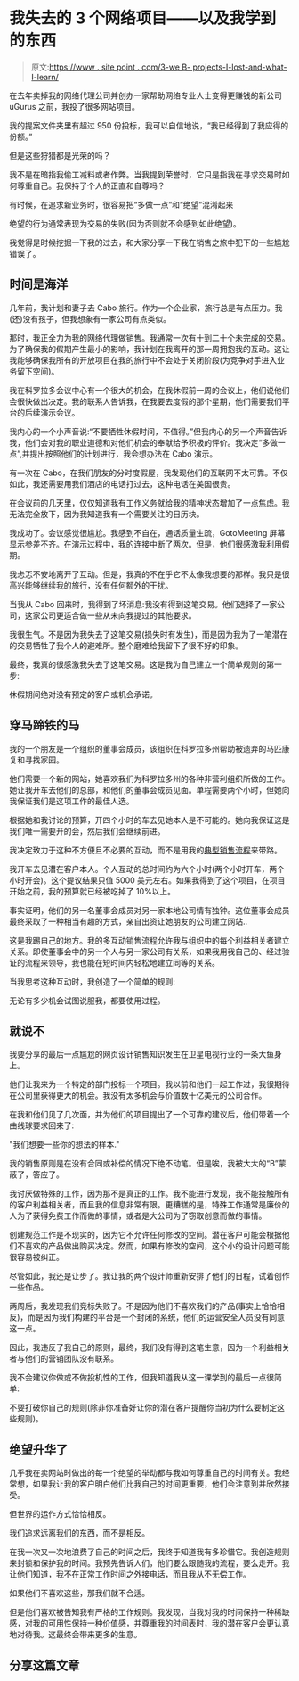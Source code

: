 # 我失去的 3 个网络项目——以及我学到的东西

> 原文:[https://www . site point . com/3-we B- projects-I-lost-and-what-I-learn/](https://www.sitepoint.com/3-web-projects-i-lost-and-what-i-learned/)

在去年卖掉我的网络代理公司并创办一家帮助网络专业人士变得更赚钱的新公司 uGurus 之前，我投了很多网站项目。

我的提案文件夹里有超过 950 份投标，我可以自信地说，“我已经得到了我应得的份额。”

但是这些狩猎都是光荣的吗？

我不是在暗指我偷工减料或者作弊。当我提到荣誉时，它只是指我在寻求交易时如何尊重自己。我保持了个人的正直和自尊吗？

有时候，在追求新业务时，很容易把“多做一点”和“绝望”混淆起来

绝望的行为通常表现为交易的失败(因为否则就不会感到如此绝望)。

我觉得是时候挖掘一下我的过去，和大家分享一下我在销售之旅中犯下的一些尴尬错误了。

## 时间是海洋

几年前，我计划和妻子去 Cabo 旅行。作为一个企业家，旅行总是有点压力。我(还)没有孩子，但我想象有一家公司有点类似。

那时，我正全力为我的网络代理做销售。我通常一次有十到二十个未完成的交易。为了确保我的假期产生最小的影响，我计划在我离开的那一周拥抱我的互动。这让我能够确保我所有的开放项目在我的旅行中不会处于关闭阶段(为竞争对手进入业务留下空间)。

我在科罗拉多会议中心有一个很大的机会，在我休假前一周的会议上，他们说他们会很快做出决定。我的联系人告诉我，在我要去度假的那个星期，他们需要我们平台的后续演示会议。

我内心的一个小声音说:“不要牺牲休假时间，不值得。”但我内心的另一个声音告诉我，他们会对我的职业道德和对他们机会的奉献给予积极的评价。我决定“多做一点”,并提出按照他们的计划进行，我会想办法在 Cabo 演示。

有一次在 Cabo，在我们朋友的分时度假屋，我发现他们的互联网不太可靠。不仅如此，我还需要用我们酒店的电话打过去，这种电话在美国很贵。

在会议前的几天里，仅仅知道我有工作义务就给我的精神状态增加了一点焦虑。我无法完全放下，因为我知道我有一个需要关注的日历块。

我成功了。会议感觉很尴尬。我感到不自在，通话质量生疏，GotoMeeting 屏幕显示参差不齐。在演示过程中，我的连接中断了两次。但是，他们很感激我利用假期。

我忐忑不安地离开了互动。但是，我真的不在乎它不太像我想要的那样。我只是很高兴能够继续我的旅行，没有任何额外的干扰。

当我从 Cabo 回来时，我得到了坏消息:我没有得到这笔交易。他们选择了一家公司，这家公司更适合做一些从未向我提过的其他要求。

我很生气。不是因为我失去了这笔交易(损失时有发生)，而是因为我为了一笔潜在的交易牺牲了我个人的避难所。整个磨难给我留下了很不好的印象。

最终，我真的很感激我失去了这笔交易。这是我为自己建立一个简单规则的第一步:

休假期间绝对没有预定的客户或机会承诺。

## 穿马蹄铁的马

我的一个朋友是一个组织的董事会成员，该组织在科罗拉多州帮助被遗弃的马匹康复和寻找家园。

他们需要一个新的网站，她喜欢我们为科罗拉多州的各种非营利组织所做的工作。她让我开车去他们的总部，和他们的董事会成员见面。单程需要两个小时，但她向我保证我们是这项工作的最佳人选。

根据她和我讨论的预算，开四个小时的车去见她本人是不可能的。她向我保证这是我们唯一需要开的会，然后我们会继续前进。

我决定致力于这种不方便且不必要的互动，而不是用我的[典型销售流程](http://www.ugurus.com/wdsk)来带路。

我开车去见潜在客户本人。个人互动的总时间约为六个小时(两个小时开车，两个小时开会)。这个提议结果只值 5000 美元左右。如果我得到了这个项目，在项目开始之前，我的预算就已经被吃掉了 10%以上。

事实证明，他们的另一名董事会成员对另一家本地公司情有独钟。这位董事会成员最终采取了一种相当有趣的方式，亲自出资让她朋友的公司建立网站..

这是我踢自己的地方。我的多互动销售流程允许我与组织中的每个利益相关者建立关系。即使董事会中的另一个人与另一家公司有关系，如果我用我自己的、经过验证的流程来领导，我也能在短时间内轻松地建立同等的关系。

当我思考这种互动时，我创造了一个简单的规则:

无论有多少机会试图说服我，都要使用过程。

## 就说不

我要分享的最后一点尴尬的网页设计销售知识发生在卫星电视行业的一条大鱼身上。

他们让我来为一个特定的部门投标一个项目。我以前和他们一起工作过，我很期待在公司里获得更大的机会。我没有太多机会与价值数十亿美元的公司合作。

在我和他们见了几次面，并为他们的项目提出了一个可靠的建议后，他们带着一个曲线球要求回来了:

"我们想要一些你的想法的样本."

我的销售原则是在没有合同或补偿的情况下绝不动笔。但是唉，我被大大的“B”蒙蔽了，答应了。

我讨厌做特殊的工作，因为那不是真正的工作。我不能进行发现，我不能接触所有的客户利益相关者，而且我的信息非常有限。更糟糕的是，特殊工作通常是廉价的人为了获得免费工作而做的事情，或者是大公司为了窃取创意而做的事情。

创建规范工作是不现实的，因为它不允许任何修改的空间。潜在客户可能会根据他们不喜欢的产品做出购买决定。然而，如果有修改的空间，这个小的设计问题可能很容易被纠正。

尽管如此，我还是让步了。我让我的两个设计师重新安排了他们的日程，试着创作一些作品。

两周后，我发现我们竞标失败了。不是因为他们不喜欢我们的产品(事实上恰恰相反)，而是因为我们构建的平台是一个封闭的系统，他们的运营安全人员没有同意这一点。

因此，我违反了我自己的原则，最终，我们没有得到这笔生意，因为一个利益相关者与他们的营销团队没有联系。

我不会建议你做或不做投机性的工作，但我知道我从这一课学到的最后一点很简单:

不要打破你自己的规则(除非你准备好让你的潜在客户提醒你当初为什么要制定这些规则)。

## 绝望升华了

几乎我在卖网站时做出的每一个绝望的举动都与我如何尊重自己的时间有关。我经常想，如果我让我的客户明白他们比我自己的时间更重要，他们会注意到并欣然接受。

但世界的运作方式恰恰相反。

我们追求远离我们的东西，而不是相反。

在我一次又一次地浪费了自己的时间之后，我终于知道我有多珍惜它。我创造规则来封锁和保护我的时间。我预先告诉人们，他们要么跟随我的流程，要么走开。我让他们知道，我不在正常工作时间之外接电话，而且我从不无偿工作。

如果他们不喜欢这些，那我们就不合适。

但是他们喜欢被告知我有严格的工作规则。我发现，当我对我的时间保持一种稀缺感，对我的可用性保持一种价值感，并尊重我的时间表时，我的潜在客户会更认真地对待我。这最终会带来更多的生意。

## 分享这篇文章
